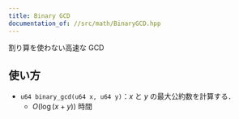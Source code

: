 ```yaml
---
title: Binary GCD
documentation_of: //src/math/BinaryGCD.hpp
---
```


割り算を使わない高速な GCD

## 使い方

- `u64 binary_gcd(u64 x, u64 y)`：$x$ と $y$ の最大公約数を計算する．
    - $O(\log(x + y))$ 時間
